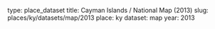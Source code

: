 type: place_dataset
title: Cayman Islands / National Map (2013)
slug: places/ky/datasets/map/2013
place: ky
dataset: map
year: 2013
